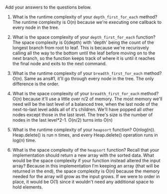 Add your answers to the questions below.

1. What is the runtime complexity of your `depth_first_for_each` method?
The runtime complexity is O(n) because we're executing one callback to every 
node in the tree.

2. What is the space complexity of your `depth_first_for_each` function?
The space complexity is 0(depth) with 'depth' being the count of the longest
branch from root to leaf. This is because we're recurisvely calling all the
way to the bottom until the leaf before moving on to the next branch, so the
function keeps track of where it is until it reaches the final node and exits
to the next command.

3. What is the runtime complexity of your `breadth_first_for_each` method?
O(n). Same as ans#1, it'll go through every node in the tree. The only difference
is the order. 

4. What is the space complexity of your `breadth_first_for_each` method?
O(n) because it'll use a little over n/2 of memory. The most memory we'll need
will be the last level of a balanced tree, when the last node of the next-to-last level adds
all of it's children. We'll have popped all other nodes except those in the
last level. The tree's size is the number of nodes in the last level*2-1. 
O(n/2) turns into O(n)

5. What is the runtime complexity of your `heapsort` function?
O(nlog(n)).
Heap.delete() is run n times, and every Heap.delete() operation runs in
log(n) time. 

6. What is the space complexity of the `heapsort` function? Recall that your implementation should return a new array with the sorted data. What would be the space complexity if your function instead altered the input array?
Because in this implementation I'm keeping an array (that will be returned in the end), the space complexity
is O(n) because the memory needed for the array will grow as the input grows.
If we were to order in place, it would be O(1) since it wouldn't need any additional space to hold elements.